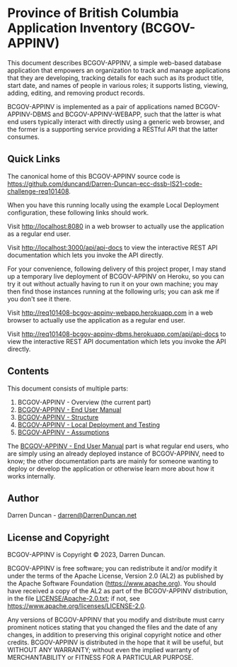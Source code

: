 # Province of British Columbia Application Inventory (BCGOV-APPINV)

This document describes BCGOV-APPINV, a simple web-based database application that
empowers an organization to track and manage applications that they are
developing, tracking details for each such as its product title, start
date, and names of people in various roles; it supports listing, viewing,
adding, editing, and removing product records.

BCGOV-APPINV is implemented as a pair of applications named BCGOV-APPINV-DBMS and
BCGOV-APPINV-WEBAPP, such that the latter is what end users typically interact
with directly using a generic web browser, and the former is a supporting
service providing a RESTful API that the latter consumes.

## Quick Links

The canonical home of this BCGOV-APPINV source code is
<https://github.com/duncand/Darren-Duncan-ecc-dssb-IS21-code-challenge-req101408>.

When you have this running locally using the example Local Deployment
configuration, these following links should work.

Visit <http://localhost:8080> in a web browser to
actually use the application as a regular end user.

Visit <http://localhost:3000/api/api-docs> to view the
interactive REST API documentation which lets you invoke the API directly.

For your convenience, following delivery of this project proper,
I may stand up a temporary live deployment of BCGOV-APPINV on Heroku,
so you can try it out without actually having to run it on your own machine;
you may then find those instances running at the following urls;
you can ask me if you don't see it there.

Visit <http://req101408-bcgov-appinv-webapp.herokuapp.com> in a web browser to
actually use the application as a regular end user.

Visit <http://req101408-bcgov-appinv-dbms.herokuapp.com/api/api-docs> to view the
interactive REST API documentation which lets you invoke the API directly.

## Contents

This document consists of multiple parts:

1. BCGOV-APPINV - Overview (the current part)
1. [BCGOV-APPINV - End User Manual](docs/Manual.md)
1. [BCGOV-APPINV - Structure](docs/Structure.md)
1. [BCGOV-APPINV - Local Deployment and Testing](docs/Local.md)
1. [BCGOV-APPINV - Assumptions](docs/Assumptions.md)

The [BCGOV-APPINV - End User Manual](docs/Manual.md) part is what regular end
users, who are simply using an already deployed instance of BCGOV-APPINV, need to
know; the other documentation parts are mainly for someone wanting to
deploy or develop the application or otherwise learn more about how it
works internally.

## Author

Darren Duncan - darren@DarrenDuncan.net

## License and Copyright

BCGOV-APPINV is Copyright © 2023, Darren Duncan.

BCGOV-APPINV is free software;
you can redistribute it and/or modify it under the terms of the Apache
License, Version 2.0 (AL2) as published by the Apache Software Foundation
(<https://www.apache.org>).  You should have received a copy of the
AL2 as part of the BCGOV-APPINV distribution, in the file
[LICENSE/Apache-2.0.txt](LICENSE/Apache-2.0.txt); if not, see
<https://www.apache.org/licenses/LICENSE-2.0>.

Any versions of BCGOV-APPINV that you modify and distribute must carry prominent
notices stating that you changed the files and the date of any changes, in
addition to preserving this original copyright notice and other credits.
BCGOV-APPINV is distributed in the hope that it will be
useful, but WITHOUT ANY WARRANTY; without even the implied warranty of
MERCHANTABILITY or FITNESS FOR A PARTICULAR PURPOSE.
